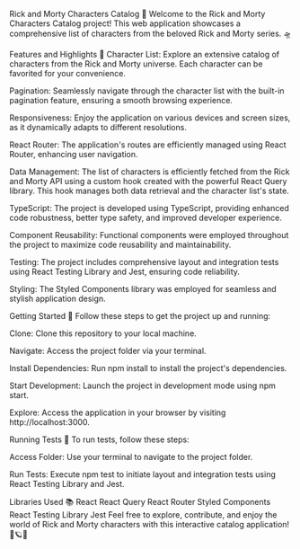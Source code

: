 Rick and Morty Characters Catalog 🚀
Welcome to the Rick and Morty Characters Catalog project! This web application showcases a comprehensive list of characters from the beloved Rick and Morty series. 🛸

Features and Highlights 🌟
Character List: Explore an extensive catalog of characters from the Rick and Morty universe. Each character can be favorited for your convenience.

Pagination: Seamlessly navigate through the character list with the built-in pagination feature, ensuring a smooth browsing experience.

Responsiveness: Enjoy the application on various devices and screen sizes, as it dynamically adapts to different resolutions.

React Router: The application's routes are efficiently managed using React Router, enhancing user navigation.

Data Management: The list of characters is efficiently fetched from the Rick and Morty API using a custom hook created with the powerful React Query library. This hook manages both data retrieval and the character list's state.

TypeScript: The project is developed using TypeScript, providing enhanced code robustness, better type safety, and improved developer experience.

Component Reusability: Functional components were employed throughout the project to maximize code reusability and maintainability.

Testing: The project includes comprehensive layout and integration tests using React Testing Library and Jest, ensuring code reliability.

Styling: The Styled Components library was employed for seamless and stylish application design.

Getting Started 🚀
Follow these steps to get the project up and running:

Clone: Clone this repository to your local machine.

Navigate: Access the project folder via your terminal.

Install Dependencies: Run npm install to install the project's dependencies.

Start Development: Launch the project in development mode using npm start.

Explore: Access the application in your browser by visiting http://localhost:3000.

Running Tests 🧪
To run tests, follow these steps:

Access Folder: Use your terminal to navigate to the project folder.

Run Tests: Execute npm test to initiate layout and integration tests using React Testing Library and Jest.

Libraries Used 📚
React
React Query
React Router
Styled Components
React Testing Library
Jest
Feel free to explore, contribute, and enjoy the world of Rick and Morty characters with this interactive catalog application! 🌌🪐🤖
